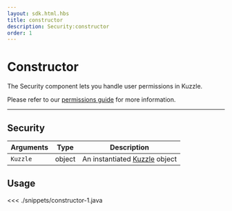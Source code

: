 ```yaml
---
layout: sdk.html.hbs
title: constructor
description: Security:constructor
order: 1
---
```


# Constructor

The Security component lets you handle user permissions in Kuzzle.

Please refer to our [permissions guide](/core/1/guide/guides/essentials/security/#user-permissions) for more information.

---

## Security

| Arguments | Type   | Description                                            |
| --------- | ------ | ------------------------------------------------------ |
| `Kuzzle`  | object | An instantiated [Kuzzle](/sdk/android/3/kuzzle) object |

## Usage

<<< ./snippets/constructor-1.java
